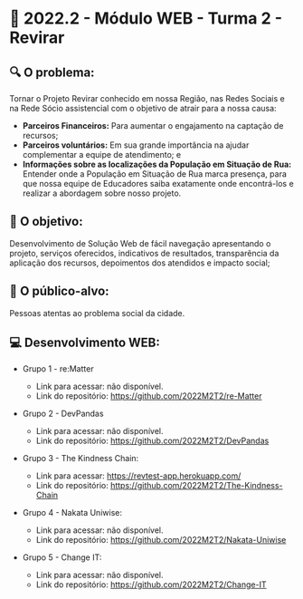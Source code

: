 # 🙋‍ 2022.2 - Módulo WEB - Turma 2 - Revirar

## 🔍 O problema:
Tornar o Projeto Revirar conhecido em nossa Região, nas Redes Sociais e na Rede Sócio assistencial com o objetivo de atrair para a nossa causa:
  - **Parceiros Financeiros:** Para aumentar o engajamento na captação de recursos;
  - **Parceiros voluntários:** Em sua grande importância na ajudar complementar a equipe de atendimento; e
  - **Informações sobre as localizações da População em Situação de Rua:** Entender onde a População em Situação de Rua marca presença, para que nossa equipe de Educadores saiba exatamente onde encontrá-los e realizar a abordagem sobre nosso projeto.

 
## 🎯 O objetivo:
Desenvolvimento de Solução Web de fácil navegação apresentando o projeto, serviços oferecidos, indicativos de resultados, transparência da aplicação dos recursos, depoimentos dos atendidos e impacto social;

## 🧩 O público-alvo:
Pessoas atentas ao problema social da cidade.

## 💻 Desenvolvimento WEB:

- Grupo 1 - re:Matter
  - Link para acessar: não disponível.
  - Link do repositório: https://github.com/2022M2T2/re-Matter

- Grupo 2 - DevPandas
  - Link para acessar: não disponível.
  - Link do repositório: https://github.com/2022M2T2/DevPandas
  
- Grupo 3 - The Kindness Chain:
  - Link para acessar: https://revtest-app.herokuapp.com/
  - Link do repositório: https://github.com/2022M2T2/The-Kindness-Chain
  
- Grupo 4 - Nakata Uniwise:
  - Link para acessar: não disponível.
  - Link do repositório: https://github.com/2022M2T2/Nakata-Uniwise
  
- Grupo 5 - Change IT:
  - Link para acessar: não disponível.
  - Link do repositório: https://github.com/2022M2T2/Change-IT
